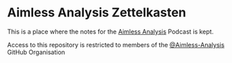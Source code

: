# Aimless Analysis Zettelkasten

This is a place where the notes for the [Aimless Analysis] Podcast is
kept.

Access to this repository is restricted to members of the
[@Aimless-Analysis] GitHub Organisation

[@Aimless-Analysis]: <https://github.com/Aimless-Analysis/>
[Aimless Analysis]: <https://aimless-analysis.github.io/>
